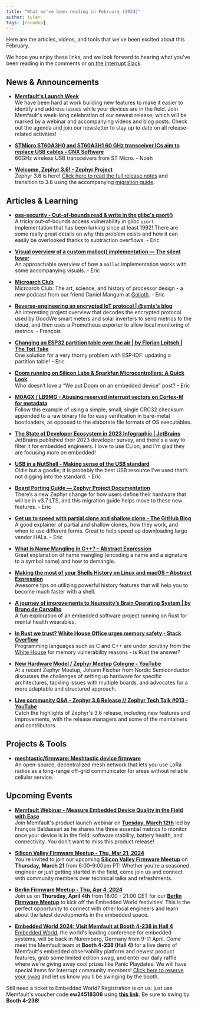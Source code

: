```yaml
---
title: "What we've been reading in February (2024)"
author: tyler
tags: [roundup]
---
```


<!-- excerpt start -->

Here are the articles, videos, and tools that we've been excited about this
February. 

<!-- excerpt end -->

We hope you enjoy these links, and we look forward to hearing what you've been
reading in the comments or [on the Interrupt Slack](https://interrupt-slack.herokuapp.com/).


## News & Announcements
- [**Memfault's Launch Week**](https://go.memfault.com/memfault-launch-week-march-2024)<br>
We have been hard at work building new features to make it easier to identify and address issues while your devices are in the field. Join Memfault's week-long celebration of our newest release, which will be marked by a webinar and accompanying videos and blog posts. Check out the agenda and join our newsletter to stay up to date on all release-related activities!  

- [**STMicro ST60A3H0 and ST60A3H1 60 GHz transceiver ICs aim to replace USB cables - CNX Software**](https://www.cnx-software.com/2024/02/22/stmicro-st60a3h0-and-st60a3h1-60-ghz-transceiver-ics-aim-to-replace-usb-cables/?amp=1)<br>
60GHz wireless USB transceivers from ST Micro. - Noah

- [**Welcome, Zephyr 3.6! - Zephyr Project**](https://www.zephyrproject.org/welcome-zephyr-3-6/)<br>
Zephyr 3.6 is here! [Click here to read the full release notes](https://docs.zephyrproject.org/latest/releases/release-notes-3.6.html) and transition to 3.6 using the accompanying [migration guide](https://docs.zephyrproject.org/latest/releases/release-notes-3.6.html). 


## Articles & Learning
- [**oss-security - Out-of-bounds read & write in the glibc's qsort()**](https://www.openwall.com/lists/oss-security/2024/01/30/7)<br>
A tricky out-of-bounds access vulnerability in glibc `qsort` implementation that has been lurking since at least 1992! There are some really great details on why this problem exists and how it can easily be overlooked thanks to subtraction overflows. - Eric

- [**Visual overview of a custom malloc() implementation — The silent tower**](https://silent-tower.net/projects/visual-overview-malloc#fnref:2-Mmap)<br>
An approachable overview of how a `malloc` implementation works with some accompanying visuals. - Eric

- [**Microarch Club**](https://microarch.club/)<br>
Microarch Club: The art, science, and history of processor design - a new podcast from our friend Daniel Mangum at [Golioth](https://golioth.io/). - Eric

- [**Reverse-engineering an encrypted IoT protocol | @smlx's blog**](https://smlx.dev/posts/goodwe-sems-protocol-teardown/)<br>
An interesting project overview that decodes the encrypted protocol used by GoodWe smart meters and solar inverters to send metrics to the cloud, and then uses a Prometheus exporter to allow local monitoring of metrics. - François

- [**Changing an ESP32 partition table over the air | by Florian Loitsch | The Toit Take**](https://blog.toit.io/changing-an-esp32-partition-table-over-the-air-276c86feeba8)<br>
One solution for a very thorny problem with ESP-IDF: updating a partition table! - Eric

- [**Doom running on Silicon Labs & Sparkfun Microcontrollers: A Quick Look**](https://community.silabs.com/s/share/a5UVm00000002Y5MAI/doom-running-on-silicon-labs-sparkfun-microcontrollers-a-quick-look?language=en_US&source=Email&detail=Newsletter&cid=eml-new-blu-022224&mkt_tok=NjM0LVNMVS0zNzkAAAGRcTWjktUpLJn8KTdKnqQPvKeWCtC_jHippIHL15RT0YNDIggH6jJYLXt44qTMDUsFieDGewcR4YbpO-WLcDfmY63FZBSRbMQZHMD9KZaFSJRCJTc)<br>
Who doesn’t love a “We put Doom on an embedded device” post? - Eric

- [**M0AGX / LB9MG - Abusing reserved interrupt vectors on Cortex-M for metadata**](https://m0agx.eu/cortex-m-reserved-vectors-as-metadata.html)<br>
Follow this example of using a simple, small, single CRC32 checksum appended to a raw binary file for easy verification in bare-metal bootloaders, as opposed to the elaborate file formats of OS executables.

- [**The State of Developer Ecosystem in 2023 Infographic | JetBrains**](https://www.jetbrains.com/lp/devecosystem-2023/embedded/)<br>
JetBrains published their 2023 developer survey, and there's a way to filter it for embedded engineers. I love to use CLion, and I'm glad they are focusing more on embedded!

- [**USB in a NutShell - Making sense of the USB standard**](https://www.beyondlogic.org/usbnutshell/usb1.shtml)<br>
Oldie but a goodie; it is probably the best USB resource I’ve used that’s not digging into the standard. - Eric

- [**Board Porting Guide — Zephyr Project Documentation**](https://docs.zephyrproject.org/latest/hardware/porting/board_porting.html#transition-to-the-current-hardware-model)<br>
There’s a new Zephyr change for how users define their hardware that will be in v3.7 LTS, and this migration guide helps move to these new features. - Eric

- [**Get up to speed with partial clone and shallow clone - The GitHub Blog**](https://github.blog/2020-12-21-get-up-to-speed-with-partial-clone-and-shallow-clone/)<br>
A good explainer of partial and shallow clones, how they work, and when to use different forms. Great to help speed up downloading large vendor HALs. - Eric

- [**What is Name Mangling in C++? – Abstract Expression**](https://abstractexpr.com/2023/01/03/what-is-name-mangling-in-cpp/)<br>
Great explanation of name mangling (encoding a name and a signature to a symbol name) and how to demangle.

- [**Making the most of your Shells History on Linux and macOS – Abstract Expression**](https://abstractexpr.com/2024/02/18/making-the-most-of-your-shells-history-on-linux-and-macos/)<br>
Awesome tips on utilizing powerful history features that will help you to become much faster with a shell.

- [**A journey of improvements to Neurosity’s Brain Operating System | by Bruno de Carvalho**](https://medium.com/@biasedbit/a-journey-of-improvements-to-neurositys-brain-operating-system-8ef6f9af11ac)<br>
A fun exploration of an embedded software project running on Rust for mental health wearables.

- [**In Rust we trust? White House Office urges memory safety - Stack Overflow**](https://stackoverflow.blog/2024/03/04/in-rust-we-trust-white-house-office-urges-memory-safety/)<br>
Programming languages such as C and C++ are under scrutiny from the [White House](https://www.whitehouse.gov/oncd/briefing-room/2024/02/26/memory-safety-fact-sheet/) for memory vulnerability reasons - is Rust the answer? 

- [**New Hardware Model / Zephyr Meetup Cologne - YouTube**](https://www.youtube.com/watch?v=lt-bioPbZgw)<br>
At a recent Zephyr Meetup, Johann Fischer from Nordic Semiconductor discusses the challenges of setting up hardware for specific architectures, tackling issues with multiple boards, and advocates for a more adaptable and structured approach.

- [**Live community Q&A - Zephyr 3.6 Release // Zephyr Tech Talk #013 - YouTube**](https://www.youtube.com/watch?v=ay22XeIlWA0&t=2s)<br>
Catch the highlights of Zephyr's 3.6 release, including new features and improvements, with the release managers and some of the maintainers and contributors. 


## Projects & Tools

- [**meshtastic/firmware: Meshtastic device firmware**](https://github.com/meshtastic/firmware)<br>
An open-source, decentralized mesh network that lets you use LoRa radios as a long-range off-grid communicator for areas without reliable cellular service.


## Upcoming Events
- [**Memfault Webinar - Measure Embedded Device Quality in the Field with Ease**](https://hubs.la/Q02mg8Tc0)<br>
Join Memfault's product launch webinar on [**Tuesday, March 12th**](https://hubs.la/Q02mg8Tc0) led by François Baldassari as he shares the three essential metrics to monitor once your device is in the field: software stability, battery health, and connectivity. You don't want to miss this product release!

- [**Silicon Valley Firmware Meetup - Thu, Mar 21, 2024**](https://www.eventbrite.com/e/silicon-valley-firmware-meetup-tickets-846305822497?aff=oddtdtcreator)<br>
You're invited to join our upcoming [**Silicon Valley Firmware Meetup**](https://www.eventbrite.com/e/silicon-valley-firmware-meetup-tickets-846305822497?aff=oddtdtcreator) on **Thursday, March 21** from 6:00-9:00pm PT!  Whether you're a seasoned engineer or just getting started in the field, come join us and connect with community members over technical talks and refreshments.  
 
- [**Berlin Firmware Meetup - Thu, Apr 4, 2024**](https://www.eventbrite.com/e/berlin-firmware-meetup-tickets-848601318387?aff=oddtdtcreator)<br>
Join us on **Thursday, April 4th** from 18:00 - 21:00 CET for our [**Berlin Firmware Meetup**](https://www.eventbrite.com/e/berlin-firmware-meetup-tickets-848601318387?aff=oddtdtcreator) to kick off the Embedded World festivities! This is the perfect opportunity to connect with other local engineers and learn about the latest developments in the embedded space.

- [**Embedded World 2024: Visit Memfault at Booth 4-238 in Hall 4**](https://hubs.la/Q02kgvHP0)<br>
[Embedded World](https://www.embedded-world.de/en), the world's leading conference for embedded systems, will be back in Nuremberg, Germany from 9-11 April. Come meet the Memfault team at **Booth 4-238 (Hall 4)** for a live demo of Memfault's embedded observability platform and newest product features, grab some limited edition swag, and enter our daily raffle where we're giving away cool prizes like Panic Playdates. We will have special items for Interrupt community members! [Click here to reserve your swag](https://share.hsforms.com/1YlErHzpVT-avI4zPg2SRPA53an2) and let us know you'll be swinging by the booth.

Still need a ticket to Embedded World? Registration is on us: just use Memfault's voucher code **ew24518306** using [**this link**](https://hubs.ly/Q02nrD5R0). Be sure to swing by **Booth 4-238**!


